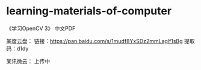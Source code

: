 # learning-materials-of-computer

《学习OpenCV 3》 中文PDF

某度云盘：
链接：https://pan.baidu.com/s/1mudf8YxSDz2mmLaglf1sBg 
提取码：d1dy

某讯微云：
上传中
